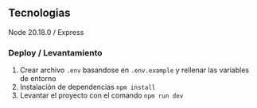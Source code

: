 ## Tecnologias
Node 20.18.0 / Express

### Deploy / Levantamiento
1. Crear archivo ``.env`` basandose en ``.env.example`` y rellenar las variables de entorno
2. Instalación de dependencias ``npm install``
3. Levantar el proyecto con el comando ``npm run dev``